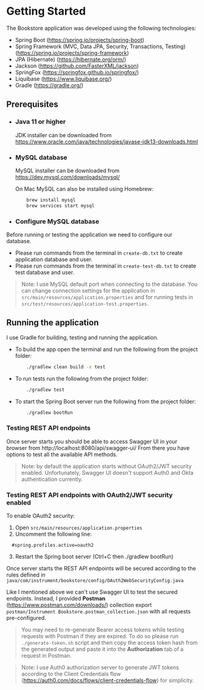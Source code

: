 # Getting Started

The Bookstore application was developed using the following technologies: 
    
* Spring Boot (https://spring.io/projects/spring-boot) 
* Spring Framework (MVC, Data JPA, Security, Transactions, Testing) (https://spring.io/projects/spring-framework)
* JPA (Hibernate) (https://hibernate.org/orm/)
* Jackson (https://github.com/FasterXML/jackson)  
* SpringFox (https://springfox.github.io/springfox/)
* Liquibase (https://www.liquibase.org/)
* Gradle (https://gradle.org/)

## Prerequisites

* ### Java 11 or higher

    JDK installer can be downloaded from https://www.oracle.com/java/technologies/javase-jdk13-downloads.html

* ### MySQL database

    MySQL installer can be downloaded from https://dev.mysql.com/downloads/mysql/

    On Mac MySQL can also be installed using Homebrew:
    ```bash
        brew install mysql
        brew services start mysql
    ```

* ### Configure MySQL database

Before running or testing the application we need to configure our database.
* Please run commands from the terminal in `create-db.txt` to create application database and user. 
* Please run commands from the terminal in `create-test-db.txt` to create test database and user.

> Note: I use MySQL default port when connecting to the database. 
> You can change connection settings for the application in `src/main/resources/application.properties` 
> and for running tests in `src/test/resources/application-test.properties`. 

## Running the application

I use Gradle for building, testing and running the application.

* To build the app open the terminal and run the following from the project folder:
    ```bash
        ./gradlew clean build -x test
    ```
* To run tests run the following from the project folder:
    ```bash
        ./gradlew test
    ```
* To start the Spring Boot server run the following from the project folder:
    ```bash
        ./gradlew bootRun
    ```
### Testing REST API endpoints 

Once server starts you should be able to access Swagger UI in your browser from http://localhost:8080/api/swagger-ui/
From there you have options to test all the available API methods.
  
> Note: by default the application starts without OAuth2/JWT security enabled. 
Unfortunately, Swagger UI doesn't support Auth0 and Okta authentication currently.

### Testing REST API endpoints with OAuth2/JWT security enabled

To enable OAuth2 security: 

1. Open `src/main/resources/application.properties`
2. Uncomment the following line:
  ```
    #spring.profiles.active=oauth2
  ```
3. Restart the Spring boot server (Ctrl+C then ./gradlew bootRun)

Once server starts the REST API endpoints will be secured according to the rules defined in `java/com/instrument/bookstore/config/OAuth2WebSecurityConfig.java`

Like I mentioned above we can't use Swagger UI to test the secured endpoints. 
Instead, I provided **Postman** (https://www.postman.com/downloads/) collection export `postman/Instrument Bookstore.postman_collection.json` with all requests pre-configured.

> You may need to re-generate Bearer access tokens while testing requests with Postman if they are expired.
To do so please run `./generate-token.sh` script and then copy the access token hash from the generated output and paste it into the **Authorization** tab of a request in Postman.

> Note: I use Auth0 authorization server to generate JWT tokens according to the Client Credentials flow (https://auth0.com/docs/flows/client-credentials-flow) for simplicity.
